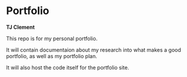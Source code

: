 # Portfolio

**TJ Clement**

This repo is for my personal portfolio.

It will contain documentaion about my research into what makes a good portfolio, as well as my portfolio plan.

It will also host the code itself for the portfolio site.

